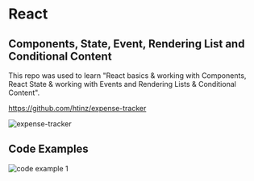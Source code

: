 # React

## Components, State, Event, Rendering List and Conditional Content

This repo was used to learn "React basics & working with Components, React State & working with Events and Rendering Lists & Conditional Content".

https://github.com/htinz/expense-tracker

![expense-tracker](https://user-images.githubusercontent.com/106032566/171224101-7f0b8e31-53b9-4826-82a4-0b7e8a8427a7.png)

## Code Examples

![code example 1](https://user-images.githubusercontent.com/106032566/171300830-a3417b78-86d5-44ec-8ef2-b2d4e68b75ce.png)
